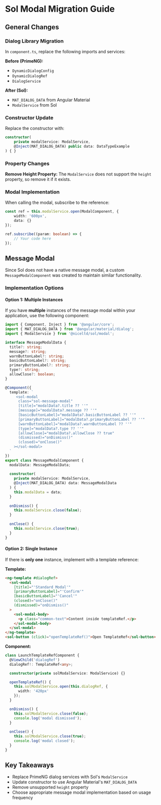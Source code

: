 # Sol Modal Migration Guide

## General Changes

### Dialog Library Migration

In `component.ts`, replace the following imports and services:

**Before (PrimeNG):**
- `DynamicDialogConfig` 
- `DynamicDialogRef`
- `DialogService`

**After (Sol):**
- `MAT_DIALOG_DATA` from Angular Material
- `ModalService` from Sol

### Constructor Update

Replace the constructor with:

```typescript
constructor(
    private modalService: ModalService,
    @Inject(MAT_DIALOG_DATA) public data: DataTypeExample
) { }
```

### Property Changes

**Remove Height Property:** The `ModalService` does not support the `height` property, so remove it if it exists.

### Modal Implementation

When calling the modal, subscribe to the reference:

```typescript
const ref = this.modalService.open(ModalComponent, {
    width: '600px',
    data: {}
});

ref.subscribe((param: boolean) => {
    // Your code here
});
```

## Message Modal

Since Sol does not have a native message modal, a custom `MessageModalComponent` was created to maintain similar functionality.

### Implementation Options

#### Option 1: Multiple Instances

If you have **multiple** instances of the message modal within your application, use the following component:

```typescript
import { Component, Inject } from '@angular/core';
import { MAT_DIALOG_DATA } from '@angular/material/dialog';
import { ModalService } from '@niceltd/sol/modal';

interface MessageModalData {
  title?: string;
  message?: string;
  warnButtonLabel?: string;
  basicButtonLabel?: string;
  primaryButtonLabel?: string;
  type?: string;
  allowClose?: boolean;
}

@Component({
  template: `
     <sol-modal
      class="sol-message-modal"
      [title]="modalData?.title ?? ''"
      [message]="modalData?.message ?? ''"
      [basicButtonLabel]="modalData?.basicButtonLabel ?? ''"
      [primaryButtonLabel]="modalData?.primaryButtonLabel ?? ''"
      [warnButtonLabel]="modalData?.warnButtonLabel ?? ''"
      [type]="modalData?.type ?? ''"
      [allowClose]="modalData?.allowClose ?? true"
      (dismissed)="onDismiss()"
      (closed)="onClose()"
    ></sol-modal>
  `
})
export class MessageModalComponent {
  modalData: MessageModalData;
  
  constructor(
    private modalService: ModalService,
    @Inject(MAT_DIALOG_DATA) data: MessageModalData
  ) {
    this.modalData = data;
  }
  
  onDismiss() {
    this.modalService.close(false);
  }
  
  onClose() {
    this.modalService.close(true);
  }
}
```

#### Option 2: Single Instance

If there is **only one** instance, implement with a template reference:

**Template:**
```html
<ng-template #dialogRef>
  <sol-modal
    [title]="'Standard Modal'"
    [primaryButtonLabel]="'Confirm'"
    [basicButtonLabel]="'Cancel'"
    (closed)="onClose()"
    (dismissed)="onDismiss()"
  >
    <sol-modal-body>
      <p class="common-text">Content inside templateRef.</p>
    </sol-modal-body>
  </sol-modal>
</ng-template>
<sol-button (click)="openTemplateRef()">Open TemplateRef</sol-button>
```

**Component:**
```typescript
class LaunchTemplateRefComponent {
  @ViewChild('dialogRef')
  dialogRef!: TemplateRef<any>;

  constructor(private solModalService: ModalService) {}

  openTemplateRef() {
    this.solModalService.open(this.dialogRef, {
      width: '420px'
    });
  }

  onDismiss() {
    this.solModalService.close(false);
    console.log('modal dismissed');
  }
  
  onClose() {
    this.solModalService.close(true);
    console.log('modal closed');
  }
}
```

## Key Takeaways

- Replace PrimeNG dialog services with Sol's `ModalService`
- Update constructor to use Angular Material's `MAT_DIALOG_DATA`
- Remove unsupported `height` property
- Choose appropriate message modal implementation based on usage frequency